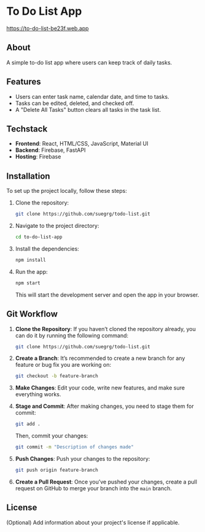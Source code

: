 # To Do List App

https://to-do-list-be23f.web.app

## About

A simple to-do list app where users can keep track of daily tasks.

## Features

- Users can enter task name, calendar date, and time to tasks.
- Tasks can be edited, deleted, and checked off.
- A "Delete All Tasks" button clears all tasks in the task list.

## Techstack

- **Frontend**: React, HTML/CSS, JavaScript, Material UI
- **Backend**: Firebase, FastAPI
- **Hosting**: Firebase

## Installation

To set up the project locally, follow these steps:

1. Clone the repository:
    ```bash
    git clone https://github.com/suegrg/todo-list.git
    ```

2. Navigate to the project directory:
    ```bash
    cd to-do-list-app
    ```

3. Install the dependencies:
    ```bash
    npm install
    ```

4. Run the app:
    ```bash
    npm start
    ```

   This will start the development server and open the app in your browser.

## Git Workflow

1. **Clone the Repository**: 
    If you haven’t cloned the repository already, you can do it by running the following command:
    ```bash
    git clone https://github.com/suegrg/todo-list.git
    ```

2. **Create a Branch**: 
    It’s recommended to create a new branch for any feature or bug fix you are working on:
    ```bash
    git checkout -b feature-branch
    ```

3. **Make Changes**: 
    Edit your code, write new features, and make sure everything works.

4. **Stage and Commit**:
    After making changes, you need to stage them for commit:
    ```bash
    git add .
    ```

    Then, commit your changes:
    ```bash
    git commit -m "Description of changes made"
    ```

5. **Push Changes**:
    Push your changes to the repository:
    ```bash
    git push origin feature-branch
    ```

6. **Create a Pull Request**:
    Once you’ve pushed your changes, create a pull request on GitHub to merge your branch into the `main` branch.

## License

(Optional) Add information about your project's license if applicable.

